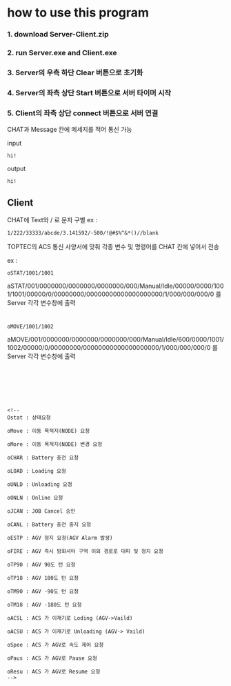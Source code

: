 # how to use this program

### 1. download Server-Client.zip 

### 2. run Server.exe and Client.exe 

### 3. Server의 우측 하단 Clear 버튼으로 초기화

### 4. Server의 좌측 상단 Start 버튼으로 서버 타이머 시작

### 5. Client의 좌측 상단 connect 버튼으로 서버 연결

CHAT과 Message 칸에 메세지를 적어 통신 가능

input
```
hi!
```

output
```
hi!
```

## Client
CHAT에 Text와 / 로 문자 구별
ex : 
```
1/222/33333/abcde/3.141592/-500/!@#$%^&*()//blank
```



TOPTEC의 ACS 통신 사양서에 맞춰 각종 변수 및 명령어를 CHAT 칸에 넣어서 전송

ex : 
```
oSTAT/1001/1001
```
aSTAT/001/0000000/0000000/0000000/000/Manual/Idle/00000/0000/1001/1001/00000/0/00000000/00000000000000000000/1/000/000/000/0
를 Server 각각 변수창에 출력
#
```
oMOVE/1001/1002
```
aMOVE/001/0000000/0000000/0000000/000/Manual/Idle/600/0000/1001/1002/00000/0/00000000/00000000000000000000/1/000/000/000/0
를 Server 각각 변수창에 출력
#
```





<!--
Ostat : 상태요청

oMove : 이동 목적지(NODE) 요청

oMore : 이동 목적지(NODE) 변경 요청

oCHAR : Battery 충전 요청

oLOAD : Loading 요청

oUNLD : Unloading 요청

oONLN : Online 요청

oJCAN : JOB Cancel 승인

oCANL : Battery 충전 중지 요청

oESTP : AGV 정지 요청(AGV Alarm 발생)

oFIRE : AGV 즉시 방화셔터 구역 이외 경로로 대피 및 정지 요청

oTP90 : AGV 90도 턴 요청

oTP18 : AGV 180도 턴 요청

oTM90 : AGV -90도 턴 요청

oTM18 : AGV -180도 턴 요청

oACSL : ACS 가 이재기로 Loding (AGV->Vaild)

oACSU : ACS 가 이재기로 Unloading (AGV-> Vaild)

oSpee : ACS 가 AGV로 속도 제어 요청

oPaus : ACS 가 AGV로 Pause 요청

oResu : ACS 가 AGV로 Resume 요청
-->



